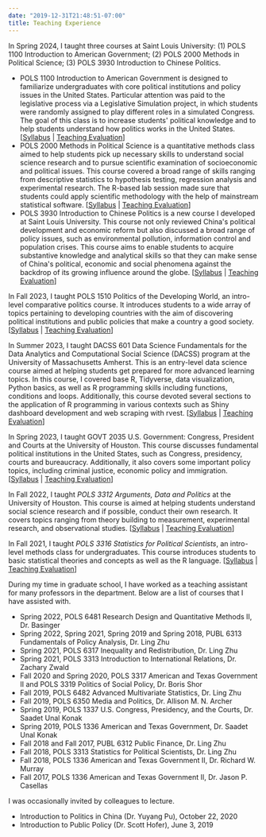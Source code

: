 ```yaml
---
date: "2019-12-31T21:48:51-07:00"
title: Teaching Experience
---
```


In Spring 2024, I taught three courses at Saint Louis University: (1) POLS 1100 Introduction to American Government; (2) POLS 2000 Methods in Political Science; (3) POLS 3930 Introduction to Chinese Politics.

* POLS 1100 Introduction to American Government is designed to familiarize undergraduates with core political institutions and policy issues in the United States. Particular attention was paid to the legislative process via a Legislative Simulation project, in which students were randomly assigned to play different roles in a simulated Congress. The goal of this class is to increase students' political knowledge and to help students understand how politics works in the United States. [[Syllabus](/Spring2024POLS1100Syllabus.pdf) | [Teaching Evaluation](/Spring2024POLS1100Evaluation.pdf)]
* POLS 2000 Methods in Political Science is a quantitative methods class aimed to help students pick up necessary skills to understand social science research and to pursue scientific examination of socioeconomic and political issues. This course covered a broad range of skills ranging from descriptive statistics to hypothesis testing, regression analysis and experimental research. The R-based lab session made sure that students could apply scientific methodology with the help of mainstream statistical software. [[Syllabus](/Spring2024POLS2000Syllabus.pdf) | [Teaching Evaluation](/Spring2024POLS2000Evaluation.pdf)]
* POLS 3930 Introduction to Chinese Politics is a new course I developed at Saint Louis University. This course not only reviewed China's political development and economic reform but also discussed a broad range of policy issues, such as environmental pollution, information control and population crises. This course aims to enable students to acquire substantive knowledge and analytical skills so that they can make sense of China's political, economic and social phenomena against the backdrop of its growing influence around the globe. [[Syllabus](/Spring2024POLS3930Syllabus.pdf) | [Teaching Evaluation](/Spring2024POLS3930Evaluation.pdf)]

In Fall 2023, I taught POLS 1510 Politics of the Developing World, an intro-level comparative politics course. It introduces students to a wide array of topics pertaining to developing countries with the aim of discovering political institutions and public policies that make a country a good society. [[Syllabus](/POLS1510Syllabus.pdf) | [Teaching Evaluation](/POLS1510Evaluation.pdf)]

In Summer 2023, I taught DACSS 601 Data Science Fundamentals for the Data Analytics and Computational Social Science (DACSS) program at the University of Massachusetts Amherst. This is an entry-level data science course aimed at helping students get prepared for more advanced learning topics. In this course, I covered base R, Tidyverse, data visualization, Python basics, as well as R programming skills including functions, conditions and loops. Additionally, this course devoted several sections to the application of R programming in various contexts such as Shiny dashboard development and web scraping with rvest. [[Syllabus](/DACSS601Syllabus.pdf) | [Teaching Evaluation](/Summer2023DACSS601Evaluation.pdf)]

In Spring 2023, I taught GOVT 2035 U.S. Government: Congress, President and Courts at the University of Houston. This course discusses fundamental political institutions in the United States, such as Congress, presidency, courts and bureaucracy. Additionally, it also covers some important policy topics, including criminal justice, economic policy and immigration. [[Syllabus](/GOVT2305Syllabus.pdf) | [Teaching Evaluation](/Spring2023GOVT2305Evaluation.pdf)]

In Fall 2022, I taught *POLS 3312 Arguments, Data and Politics* at the University of Houston. This course is aimed at helping students understand social science research and if possible, conduct their own research. It covers topics ranging from theory building to measurement, experimental research, and observational studies. [[Syllabus](/POLS3312Syllabus.pdf) | [Teaching Evaluation](/Fall2022POLS3312Evaluation.pdf)]

In Fall 2021, I taught _POLS 3316 Statistics for Political Scientists_, an intro-level methods class for undergraduates. This course introduces students to basic statistical theories and concepts as well as the R language. [[Syllabus](/POLS3316Syllabus.pdf) | [Teaching Evaluation](/Fall2021POLS3316Evaluation.pdf)]

During my time in graduate school, I have worked as a teaching assistant for many professors in the department. Below are a list of courses that I have assisted with.

* Spring 2022, POLS 6481 Research Design and Quantitative Methods II, Dr. Basinger
* Spring 2022, Spring 2021, Spring 2019 and Spring 2018, PUBL 6313 Fundamentals of Policy Analysis, Dr. Ling Zhu
* Spring 2021, POLS 6317 Inequality and Redistribution, Dr. Ling Zhu
* Spring 2021, POLS 3313 Introduction to International Relations, Dr. Zachary Zwald
* Fall 2020 and Spring 2020, POLS 3317 American and Texas Government II and POLS 3319 Politics of Social Policy, Dr. Boris Shor
* Fall 2019, POLS 6482 Advanced Multivariate Statistics, Dr. Ling Zhu
* Fall 2019, POLS 6350 Media and Politics, Dr. Allison M. N. Archer
* Spring 2019, POLS 1337 U.S. Congress, Presidency, and the Courts, Dr. Saadet Unal Konak
* Spring 2019, POLS 1336 American and Texas Government, Dr. Saadet Unal Konak
* Fall 2018 and Fall 2017, PUBL 6312 Public Finance, Dr. Ling Zhu
* Fall 2018, POLS 3313 Statistics for Political Scientists, Dr. Ling Zhu
* Fall 2018, POLS 1336 American and Texas Government II, Dr. Richard W. Murray
* Fall 2017, POLS 1336 American and Texas Government II, Dr. Jason P. Casellas

I was occasionally invited by colleagues to lecture.

* Introduction to Politics in China (Dr. Yuyang Pu), October 22, 2020
* Introduction to Public Policy (Dr. Scott Hofer), June 3, 2019
